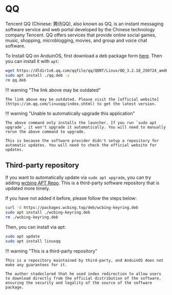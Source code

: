 # QQ

Tencent QQ (Chinese: 腾讯QQ), also known as QQ, is an instant messaging software service and web portal developed by the Chinese technology company Tencent. QQ offers services that provide online social games, music, shopping, microblogging, movies, and group and voice chat software.

To Install QQ on AnduinOS, first download a deb package form [here](https://im.qq.com/linuxqq/index.shtml). Then you can install it with `apt`:

<!-- The link needs to be updated regularly. -->

```bash
wget https://dldir1v6.qq.com/qqfile/qq/QQNT/Linux/QQ_3.2.18_250724_amd64_01.deb -O qq.deb
sudo apt install ./qq.deb -y
rm qq.deb
```

!!! warning "The link above may be outdated"

    The link above may be outdated. Please visit the [official website](https://im.qq.com/linuxqq/index.shtml) to get the latest version.

!!! warning "Unable to automatically upgrade this application"

    The above command only installs the launcher. If you run `sudo apt upgrade`, it won't upgrade it automatically. You will need to manually rerun the above command to upgrade.

    This is because the software provider didn't setup a repository for automatic updates. You will need to check the official website for updates.

## Third-party repository

If you want to automatically update via `sudo apt upgrade`, you can try adding [wcbing APT Repo](https://packages.wcbing.top/deb/). This is a third-party software repository that is updated more timely. 

If you have not added it before, please follow the steps below:

```sh
curl -O https://packages.wcbing.top/deb/wcbing-keyring.deb
sudo apt install ./wcbing-keyring.deb
rm ./wcbing-keyring.deb
```

Then, you can install via apt:

```sh
sudo apt update
sudo apt install linuxqq
```

!!! warning "This is a third-party repository"

    This is a repository maintained by third-party, and AnduinOS does not make any guarantees for it.

    The author stadeclared that he used index redirection to allow users to download directly from the official distribution of the software, ensuring the security and legality of the source of the software package.

